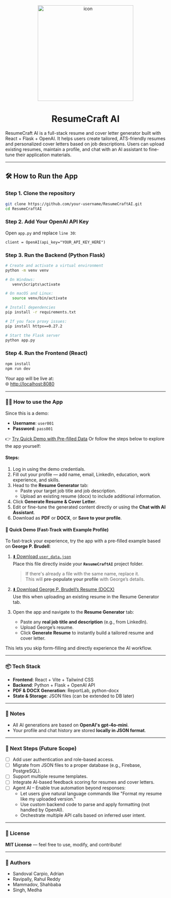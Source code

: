 <div align="center">
  <img 
    src="https://github.com/user-attachments/assets/be4b6bd9-3c10-4878-b55f-2c63b007f434" 
    alt="icon" 
    width="300" 
    style="background: transparent; box-shadow: none; border: none;"
  />
   <h1>ResumeCraft AI</h1>
</div>

ResumeCraft AI is a full-stack resume and cover letter generator built with React + Flask + OpenAI. It helps users create tailored, ATS-friendly resumes and personalized cover letters based on job descriptions. Users can upload existing resumes, maintain a profile, and chat with an AI assistant to fine-tune their application materials.

---

## 🛠️ How to Run the App

### Step 1. **Clone the repository**
```bash
git clone https://github.com/your-username/ResumeCraftAI.git
cd ResumeCraftAI
```
### Step 2. **Add Your OpenAI API Key**
Open `app.py` and replace `line 30`:
```
client = OpenAI(api_key="YOUR_API_KEY_HERE")
```
### Step 3. **Run the Backend (Python Flask)**
```bash
# Create and activate a virtual environment
python -m venv venv

# On Windows:
   venv\Scripts\activate

# On macOS and Linux:
   source venv/bin/activate

# Install dependencies
pip install -r requirements.txt

# If you face proxy issues:
pip install httpx==0.27.2

# Start the Flask server
python app.py
```

### Step 4. Run the Frontend (React)

```bash
npm install
npm run dev
```
Your app will be live at:  
🌐 [http://localhost:8080](http://localhost:8080)

---

### 👨‍💻 How to use the App

Since this is a demo:

- **Username**: `user001`  
- **Password**: `pass001`

👉 [Try Quick Demo with Pre-filled Data](#-quick-demo-fast-track-with-example-profile)
Or follow the steps below to explore the app yourself:

#### Steps:
1. Log in using the demo credentials.
2. Fill out your profile — add name, email, LinkedIn, education, work experience, and skills.
3. Head to the **Resume Generator** tab:
   - Paste your target job title and job description.
   - Upload an existing resume (docx) to include additional information.
4. Click **Generate Resume & Cover Letter**.
5. Edit or fine-tune the generated content directly or using the **Chat with AI Assistant**.
6. Download as **PDF** or **DOCX**, or **Save to your profile**.

#### 🚀 Quick Demo (Fast-Track with Example Profile)

To fast-track your experience, try the app with a pre-filled example based on **George P. Brudell**:

1. [⬇️ Download `user_data.json`](https://github.com/RahulReddyRavipally96/Samples/blob/main/user_data.json)  
   Place this file directly inside your **`ResumeCraftAI`** project folder.  
   > If there's already a file with the same name, replace it.  
   This will **pre-populate your profile** with George’s details.

2. [⬇️ Download George P. Brudell’s Resume (DOCX)](https://github.com/RahulReddyRavipally96/Samples/blob/main/George.docx)  
   Use this when uploading an existing resume in the Resume Generator tab.

3. Open the app and navigate to the **Resume Generator** tab:
   - Paste any **real job title and description** (e.g., from LinkedIn).
   - Upload George’s resume.
   - Click **Generate Resume** to instantly build a tailored resume and cover letter.

This lets you skip form-filling and directly experience the AI workflow.

---
### 📦 Tech Stack

- **Frontend**: React + Vite + Tailwind CSS  
- **Backend**: Python + Flask + OpenAI API  
- **PDF & DOCX Generation**: ReportLab, python-docx  
- **State & Storage**: JSON files (can be extended to DB later)

---

### 📌 Notes
- All AI generations are based on **OpenAI's gpt-4o-mini**.
- Your profile and chat history are stored **locally in JSON format**.
---

### 🧠 Next Steps (Future Scope)

- [ ] Add user authentication and role-based access.
- [ ] Migrate from JSON files to a proper database (e.g., Firebase, PostgreSQL).
- [ ] Support multiple resume templates.
- [ ] Integrate AI-based feedback scoring for resumes and cover letters.
- [ ] Agent AI – Enable true automation beyond responses:
  - Let users give natural language commands like "Format my resume like my uploaded version."
  - Use custom backend code to parse and apply formatting (not handled by OpenAI).
  - Orchestrate multiple API calls based on inferred user intent.
---

### 📄 License
**MIT License** — feel free to use, modify, and contribute!

---

### 👥 Authors

- Sandoval Carpio, Adrian  
- Ravipally, Rahul Reddy  
- Mammadov, Shahbaba  
- Singh, Medha

